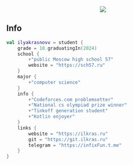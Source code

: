 <p align="center">
  <img src="https://i.imgur.com/PKeTvbA.png">
</p>

Info
---
```kotlin
val ilyakrasnovv = student {
    grade = 10.graduatingIn(2024)
    school {
        +"public Moscow high school 57"
        website = "https://sch57.ru"    
    }
    major {
        +"computer science"
    }
    info {
        +"Codeforces.com problemsetter"
        +"National cs olympiad prize winner"
        +"Tinkoff generation student"
        +"Kotlin enjoyer"
    }
    links {
        website = "https://ilkras.ru"
        git = "https://git.ilkras.ru"
        telegram = "https://infixFun.t.me"
    }
}
```
